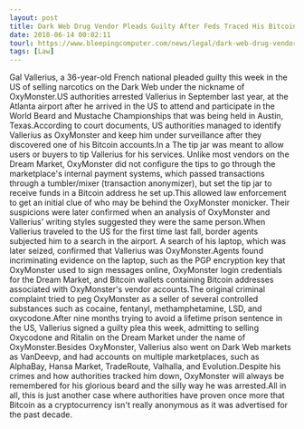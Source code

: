 ```yaml
---
layout: post
title: Dark Web Drug Vendor Pleads Guilty After Feds Traced His Bitcoin Transactions
date: 2018-06-14 00:02:11
tourl: https://www.bleepingcomputer.com/news/legal/dark-web-drug-vendor-pleads-guilty-after-feds-traced-his-bitcoin-transactions/
tags: [Law]
---
```

Gal Vallerius, a 36-year-old French national pleaded guilty this week in the US of selling narcotics on the Dark Web under the nickname of OxyMonster.US authorities arrested Vallerius in September last year, at the Atlanta airport after he arrived in the US to attend and participate in the World Beard and Mustache Championships that was being held in Austin, Texas.According to court documents, US authorities managed to identify Vallerius as OxyMonster and keep him under surveillance after they discovered one of his Bitcoin accounts.In a The tip jar was meant to allow users or buyers to tip Vallerius for his services. Unlike most vendors on the Dream Market, OxyMonster did not configure the tips to go through the marketplace's internal payment systems, which passed transactions through a tumbler/mixer (transaction anonymizer), but set the tip jar to receive funds in a Bitcoin address he set up.This allowed law enforcement to get an initial clue of who may be behind the OxyMonster monicker. Their suspicions were later confirmed when an analysis of OxyMonster and Vallerius' writing styles suggested they were the same person.When Vallerius traveled to the US for the first time last fall, border agents subjected him to a search in the airport. A search of his laptop, which was later seized, confirmed that Vallerius was OxyMonster.Agents found incriminating evidence on the laptop, such as the PGP encryption key that OxyMonster used to sign messages online, OxyMonster login credentials for the Dream Market, and Bitcoin wallets containing Bitcoin addresses associated with OxyMonster's vendor accounts.The original criminal complaint tried to peg OxyMonster as a seller of several controlled substances such as cocaine, fentanyl, methamphetamine, LSD, and oxycodone.After nine months trying to avoid a lifetime prison sentence in the US, Vallerius signed a guilty plea this week, admitting to selling Oxycodone and Ritalin on the Dream Market under the name of OxyMonster.Besides OxyMonster, Vallerius also went on Dark Web markets as VanDeevp, and had accounts on multiple marketplaces, such as AlphaBay, Hansa Market, TradeRoute, Valhalla, and Evolution.Despite his crimes and how authorities tracked him down, OxyMonster will always be remembered for his glorious beard and the silly way he was arrested.All in all, this is just another case where authorities have proven once more that Bitcoin as a cryptocurrency isn't really anonymous as it was advertised for the past decade.